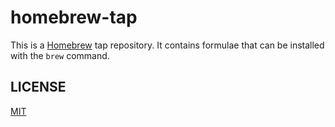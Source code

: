# homebrew-tap

This is a [Homebrew](https://brew.sh) tap repository. It contains formulae that can be installed with the `brew` command.

## LICENSE

[MIT](./LICENSE)
